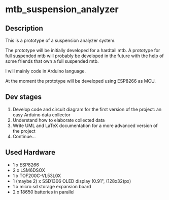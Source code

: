# mtb_suspension_analyzer

## Description

This is a prototype of a suspension analyzer system.

The prototype will be initially developed for a hardtail mtb. A prototype for full suspended mtb will probably be developed in the future with the help of some friends that own a full suspended mtb.

I will mainly code in Arduino language. 

At the moment the prototype will be developed using ESP8266 as MCU.

## Dev stages

1. Develop code and circuit diagram for the first version of the project: an easy Arduino data collector
2. Understand how to elaborate collected data
3. Write UML and LaTeX documentation for a more advanced version of the project
4. Continue...

## Used Hardware

- 1 x ESP8266
- 2 x LSM6DSOX
- 1 x TOF200C-VL53L0X
- 1 (maybe 2) x SSD1306 OLED display (0.91", (128x32)px)
- 1 x micro sd storage expansion board
- 2 x 18650 batteries in parallel
